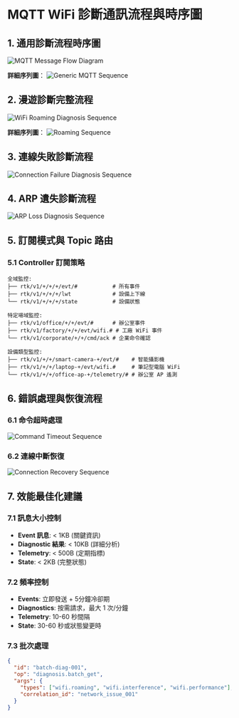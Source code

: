 # MQTT WiFi 診斷通訊流程與時序圖

## 1. 通用診斷流程時序圖

![MQTT Message Flow Diagram](message_flow.png)

**詳細序列圖**：
![Generic MQTT Sequence](generic_sequence_simple.png)

## 2. 漫遊診斷完整流程

![WiFi Roaming Diagnosis Sequence](roaming_sequence.png)

**詳細序列圖**：
![Roaming Sequence](roaming_sequence_simple.png)

## 3. 連線失敗診斷流程

![Connection Failure Diagnosis Sequence](connection_failure_diagnosis_sequence.png)

## 4. ARP 遺失診斷流程

![ARP Loss Diagnosis Sequence](arp_loss_diagnosis_sequence.png)

## 5. 訂閱模式與 Topic 路由

### 5.1 Controller 訂閱策略

```
全域監控:
├── rtk/v1/+/+/+/evt/#           # 所有事件
├── rtk/v1/+/+/+/lwt             # 設備上下線
└── rtk/v1/+/+/+/state           # 設備狀態

特定場域監控:
├── rtk/v1/office/+/+/evt/#      # 辦公室事件
├── rtk/v1/factory/+/+/evt/wifi.# # 工廠 WiFi 事件
└── rtk/v1/corporate/+/+/cmd/ack # 企業命令確認

設備類型監控:
├── rtk/v1/+/+/smart-camera-+/evt/#    # 智能攝影機
├── rtk/v1/+/+/laptop-+/evt/wifi.#     # 筆記型電腦 WiFi
└── rtk/v1/+/+/office-ap-+/telemetry/# # 辦公室 AP 遙測
```


## 6. 錯誤處理與恢復流程

### 6.1 命令超時處理

![Command Timeout Sequence](command_timeout_sequence.png)

### 6.2 連線中斷恢復

![Connection Recovery Sequence](connection_recovery_sequence.png)

## 7. 效能最佳化建議

### 7.1 訊息大小控制
- **Event 訊息**: < 1KB (關鍵資訊)
- **Diagnostic 結果**: < 10KB (詳細分析)
- **Telemetry**: < 500B (定期指標)
- **State**: < 2KB (完整狀態)

### 7.2 頻率控制
- **Events**: 立即發送 + 5分鐘冷卻期
- **Diagnostics**: 按需請求，最大 1 次/分鐘
- **Telemetry**: 10-60 秒間隔
- **State**: 30-60 秒或狀態變更時

### 7.3 批次處理
```json
{
  "id": "batch-diag-001",
  "op": "diagnosis.batch_get",
  "args": {
    "types": ["wifi.roaming", "wifi.interference", "wifi.performance"],
    "correlation_id": "network_issue_001"
  }
}
```